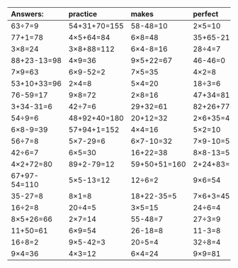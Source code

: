 | Answers: | practice | makes | perfect | ! |
| :--- | :--- | :--- | :--- | :--- |
| 63÷7=9 | 54+31+70=155 | 58-48=10 | 2×5=10 | 4×8=32 | 
| 77+1=78 | 4×5+64=84 | 6×8=48 | 35+65-21=79 | 7×8=56 | 
| 3×8=24 | 3×8+88=112 | 6×4-8=16 | 28÷4=7 | 4×5+10=30 | 
| 88+23-13=98 | 4×9=36 | 9×5+22=67 | 46-46=0 | 9×7=63 | 
| 7×9=63 | 6×9-52=2 | 7×5=35 | 4×2=8 | 8÷4=2 | 
| 53+10+33=96 | 2×4=8 | 5×4=20 | 18÷3=6 | 47-33=14 | 
| 76-59=17 | 9×8=72 | 2×8=16 | 47+34=81 | 6÷3=2 | 
| 3+34-31=6 | 42÷7=6 | 29+32=61 | 82+26+77=185 | 61+5=66 | 
| 54÷9=6 | 48+92+40=180 | 20+12=32 | 2×6+35=47 | 49+56+32=137 | 
| 6×8-9=39 | 57+94+1=152 | 4×4=16 | 5×2=10 | 16+34+38=88 | 
| 56÷7=8 | 5×7-29=6 | 6×7-10=32 | 7×9-10=53 | 59+78+50=187 | 
| 42÷6=7 | 6×5=30 | 16+22=38 | 8×8-13=51 | 30÷5=6 | 
| 4×2+72=80 | 89+2-79=12 | 59+50+51=160 | 2+24+83=109 | 3×6=18 | 
| 67+97-54=110 | 5×5-13=12 | 12÷6=2 | 9×6=54 | 49÷7=7 | 
| 35-27=8 | 8×1=8 | 18+22-35=5 | 7×6+3=45 | 5×3=15 | 
| 16÷2=8 | 20÷4=5 | 3×5=15 | 24÷6=4 | 8×6=48 | 
| 8×5+26=66 | 2×7=14 | 55-48=7 | 27÷3=9 | 97-23=74 | 
| 11+50=61 | 6×9=54 | 26-18=8 | 11-3=8 | 63-41=22 | 
| 16÷8=2 | 9×5-42=3 | 20÷5=4 | 32÷8=4 | 80-7=73 | 
| 9×4=36 | 4×3=12 | 6×4=24 | 9×9=81 | 5×6+71=101 | 
